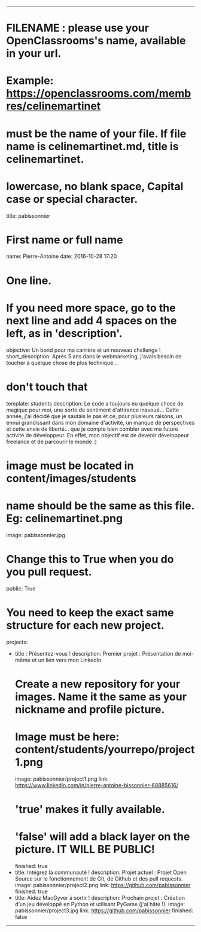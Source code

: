 ---

# FILENAME : please use your OpenClassrooms's name, available in your url.
# Example: https://openclassrooms.com/membres/celinemartinet
# must be the name of your file. If file name is celinemartinet.md, title is celinemartinet.
# lowercase, no blank space, Capital case or special character.
title: pabissonnier

# First name or full name
name: Pierre-Antoine
date: 2016-10-28 17:20

# One line.
# If you need more space, go to the next line and add 4 spaces on the left, as in 'description'.
objective: Un bond pour ma carrière et un nouveau challenge !
short_description: Après 5 ans dans le webmarketing, j'avais besoin de toucher à quelque chose de plus technique... 

# don't touch that
template: students
description:
    Le code a toujours eu quelque chose de magique pour moi, une sorte de sentiment d'attirance inavoué... 
    Cette année, j'ai décidé que je sautais le pas et ce, pour plusieurs raisons, un ennui grandissant dans mon domaine d'activité, un manque de perspectives et cette envie de liberté... que je compte bien combler avec ma future activité de développeur. En effet, mon objectif est de devenir développeur freelance et de parcourir le monde :)

# image must be located in content/images/students
# name should be the same as this file. Eg: celinemartinet.png
image: pabissonnier.jpg

# Change this to True when you do you pull request.
public: True

# You need to keep the exact same structure for each new project.
projects:
  - title : Présentez-vous !
    description: Premier projet : Présentation de moi-même et un lien vers mon LinkedIn.
    # Create a new repository for your images. Name it the same as your nickname and profile picture.
    # Image must be here: content/students/yourrepo/project1.png
    image: pabissonnier/project1.png
    link: https://www.linkedin.com/in/pierre-antoine-bissonnier-68885616/
    # 'true' makes it fully available.
    # 'false' will add a black layer on the picture. IT WILL BE PUBLIC!
    finished: true
  - title: Intégrez la communauté !
    description: Projet actuel : Projet Open Source sur le fonctionnement de Git, de Github et des pull requests.
    image: pabissonnier/project2.png
    link: https://github.com/pabissonnier
    finished: true
  - title: Aidez MacGyver à sortir !
    description: Prochain projet : Création d’un jeu développé en Python et utilisant PyGame (j'ai hâte !).
    image: pabissonnier/project3.jpg
    link: https://github.com/pabissonnier
    finished: false
---